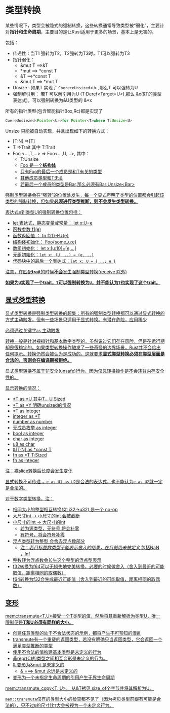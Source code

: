 # 类型转换

某些情况下，类型会被隐式的强制转换，这些转换通常导致类型被“弱化”，主要针对**指针和生命周期**，主要目的是让Rust适用于更多的场景，基本上是无害的。

包括：

- 传递性：当T1 强转为T2，T2强转为T3时，T1可以强转为T3
- 指针弱化：
  - &mut T ==>&T
  - *mut ==>  *const T
  - &T  ==>*const T
  - &mut T ==> *mut T
- Unsize : 如果T 实现了 `CoereceUnsized<U>` ,那么T 可以强转为U
- 强制解引用： 若T 可以解引用为U (T:Deref<Target=U>),那么 &x(&T的类型表达式)，可以强制转换为&U类型的 &*x

所有的指针类型(包含智能指针Box,Rc)都是实现了

```rust
CoereUnsiezed<Pointer<U>>for Pointer<T>where T:Unsize<U>
```

Unsize 只能被自动实现，并且出现如下的转换方式：

- [T:N] =>[T]
- T =>Trait  其中 T:Trait
- Foo <…,T,…>  => Foo<…,U,…>, 其中：
  - T:Unsize<U>
  - Foo  是一个**结构体**
  - 只有Foo的最后一个成员是和T有关的类型
  - 其他成员类型和T无关
  - 若最后一个成员的类型是Bar<T>,那么必须有Bar<T>:Unsize<Bar<U>>

强制类型转换会在“强转”的位置处发生，每一个显式声明了类型的位置都会引起该类型的强制转换，但如果**必须进行类型推断，则不会发生类型转换。**

表达式e到类型U的强制转换位置包括：

-  let 表达式，静态变量或常量： let x:U=e
- 函数参数  f1(e)
- 函数返回值 ： fn f2()->U{e}
- 结构体初始化： Foo{some_u:e}
- 数组初始化： let x:[u:10]=[e,…]
- 元组初始化：`let x: (U, ..) = (e, ..)`
- 代码块中的最后一个表达式：`let x: U = { ..; e }`

注意，在匹配**trait**的时候**不会**发生强制类型转换(receive 除外)

**如果为`U`实现了一个trait，`T`可以强制转换为`U`，并不能认为`T`也实现了这个trait。**

## 显式类型转换

显式类型转换是强制类型转换的超集：所有的强制类型转换都可以通过显式转换的方式主动触发。但有一些场景只适用于显式转换。有潜在危险，应用稀少

必须通过关键字`as` 主动触发

转换一般是针对裸指针和基本数字类型的。虽然说过它们存在风险，但是在运行期却是很稳定的。如果类型转换操作触发了一些奇怪的边界场景，Rust并不会给出任何提示。转换仍然会被认为是成功的。这就要求**显式类型转换必须在类型层面是合法的，否则会在编译期被拒绝。**

显式类型转换不属于非安全(unsafe)行为，因为仅凭转换操作是不会违背内存安全性的。

显示转换的情况：

- *T as *U 其中T，U  Sized
- *T as *Y  明确unsized的情况
- *T  as  integer
- integer as  *T
- number  as  number
- 无成员枚举  as integer
- bool  as integer
- char  as integer
- u8 as char
- &[T;N] as *const T
- fn as *T    T:Sized
- fn as integer

注：裸slice转换后长度会发生变化

显式转换不可传递 ，`e as U1 as U2`是合法的表达式，也不能认为`e as U2`就一定是合法的。

对于数字类型转换，注：

- 相同大小的整型相互转换(如 i32->u32) 是一个 no-op
- 大尺寸int -> 小尺寸的int  会被截断
- 小尺寸的int -> 大尺寸的int
  - 若为源类型，无符号 将会补零
  - 有符号，将会符号补零
- 浮点类型转为整型 会舍去浮点数部分
  - 注：*若目标整数类型不能表示舍入的结果，在目前仍未被定义*  包括NaN ，lnf 
- 整数转为浮点数会长生这个整型的浮点型表示
- f32转换为f64可以无损失地完美转换，必要的时候做舍入（舍入到最近的可能取值，距离相同的取偶数）
- f64转换为f32会生成最近可能值（舍入到最近的可能取值，距离相同的取偶数）

## 变形

mem::transmute<T,U>接受一个T类型的值，然后将其重新解析为类型U，唯一限制便是**T和U必须有同样的大小**。

- 创建任意类型的处于不合法状态的示例，都将产生不可预知的混乱
- transmute有一个重载的返回类型，若没有明确只当返回类型，它会返回一个满足类型推断的类型
- 使用不合法的值构建基本类型是未定义的行为
- 非repr(C)的类型之间相互变形是未定义的行为。
- & 变形为&mut 是未定义的
  - & ===> &mut  永远是未定义的
- 变形为一个未指定生命周期的引用产生无界生命周期

mem::transmute_copy<T, U>， 从&T拷贝 size_of<U>个字节并将其解析为U。

`mem::transmute`仅有的类型大小的检查都不见了（因为拷贝类型前缀有可能是合法的），只不过`U`的尺寸比`T`大会被视为一个未定义行为。
